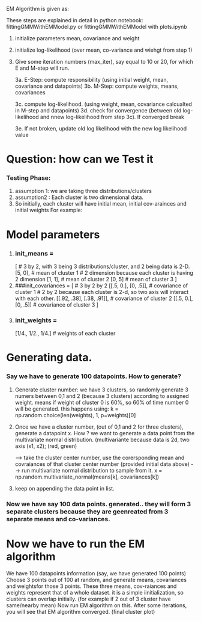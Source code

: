 EM Algorithm is given as:

These steps are explained in detail in python notebook: fittingGMMWithEMModel.py or fittingGMMWithEMModel with plots.ipynb
1. initialize parameters mean, covariance and weight

2. initialize log-likelihood (over mean, co-variance and wiehgt from step 1)

3. Give some iteration numbers (max_iter), say equal to 10 or 20, for which E and M-step will run. 

    3a. E-Step: compute responsibility (using initial weight, mean, covariance and datapoints)
    3b. M-Step: compute weights, means, covariances
    
    3c. compute log-likelihood.  (using  weight, mean, covariance calcualted in M-step and datapoints)
    3d. check for convergence (between old log-likelihood and nnew log-likelihood from step 3c).
        If converged break
    
    3e. If not broken, update old log likelihood with the new log likelihood value
    
# Question: how can we Test it
### Testing Phase:

1. assumption 1: we are taking three distributions/clusters
2. assumption2 : Each cluster is two dimensional data. 
3. So initially, each cluster will have initial mean, initial cov-arainces and initial weights
For example:

# Model parameters
1. ### init_means = 
	[   # 3 by 2, with 3 being 3 distributions/cluster, and 2 being data is 2-D. 
    [5, 0], # mean of cluster 1  # 2 dimension because each cluster is having 2 dimension
    [1, 1], # mean of cluster 2
    [0, 5]  # mean of cluster 3
]
2. ###init_covariances = 
	[ # 3 by 2 by 2 
    [[.5, 0.], [0, .5]], # covariance of cluster 1  # 2 by 2 because each cluster is 2-d, so two axis will interact with each other. 
    [[.92, .38], [.38, .91]], # covariance of cluster 2
    [[.5, 0.], [0, .5]]  # covariance of cluster 3
]
3. ### init_weights = 
	[1/4., 1/2., 1/4.]  # weights of each cluster

# Generating data. 

### Say we have to generate 100 datapoints.  How to generate?

1. Generate cluster number: we have 3 clusters, so randomly generate 3 numers between 0,1 and 2 (because 3 clusters) according to assigned weight. 
	means if weight of cluster 0 is 60%, so 60% of time number 0 will be generated. 
	this happens using: k = np.random.choice(len(weights), 1, p=weights)[0]
	
2. Once we have a cluster number, (out of 0,1 and 2 for three clusters), generate a datapoint x. How ?
	we want to generate a data point from the multivariate normal distribution. (multivariante because data is 2d, two axis (x1, x2); (red, green)
	
	-->  take the cluster center number, use the corersponding mean and covraiances of that cluster center number (provided initial data above)
	--> run multivariate normal distribution to sample from it. x = np.random.multivariate_normal(means[k], covariances[k])
	
3. keep on appending the data point in list. 

### Now we have say 100 data points. generated.. they will form 3 separate clusters because they are geenreated from 3 separate means and co-variances. 

# Now we have to run the EM algorithm
  We have 100 datapoints information (say, we have generated 100 points)
  Choose 3 points out of 100 at random, and generate means, covariances and weightsfor those 3 points. 
  These three means, cov-raiances and weights represent that of a whole dataset. it is a simple iinitialization, so clusters can overlap initially. (for example if 2 out of 3 cluster have same/nearby mean)
  Now run EM algorithm on this. After some iterations, you will see that EM algorithm converged. (final cluster plot)






